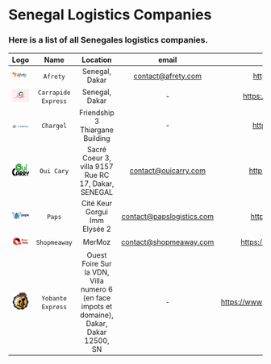 # Senegal Logistics Companies
### Here is a list of all Senegales logistics companies.

|             Logo              |        Name         |                                          Location                                          |           email           |                 website                  |            phone            |
|:-----------------------------:|:-------------------:|:------------------------------------------------------------------------------------------:|:-------------------------:|:----------------------------------------:|:---------------------------:|
| ![img.png]( assets/img_2.png) |      `Afrety`       |                                       Senegal, Dakar                                       |    contact@afrety.com     |         https://www.afrety.com/          |          338644037          |
| ![img.png](assets/img_6.png)  | `Carrapide Express` |                                       Senegal, Dakar                                       |             -             |     https://carrapideprestige.com/       |        221338200666         |
| ![img.png]( assets/img_1.png) |      `Chargel`      |                              Friendship 3 Thiargane Building                               |             -             |         https://www.chargel.me/          |          339232222          |
| ![img.png]( assets/img_4.png) |     `Oui Cary`      |                    Sacré Coeur 3, villa 9157 Rue RC 17, Dakar, SENEGAL                     |   contact@ouicarry.com    |        https://www.ouicarry.com/         |        221774661616         |
|  ![img.png](assets/img.png)   |       `Paps`        |                               Cité Keur Gorgui Imm Elysée 2                                | contact@papslogistics.com |        https://papslogistics.com/        |        221339232323         |
| ![img.png]( assets/img_3.png) |    `Shopmeaway`     |                                           MerMoz                                           |  contact@shopmeaway.com   |       https://www.shopmeaway.com/        |              -              |
| ![img.png]( assets/img_5.png) |  `Yobante Express`  | Ouest Foire Sur la VDN, Villa numero 6 (en face impots et domaine), Dakar, Dakar 12500, SN |             -             | https://www.yobanteexpress.com/#/accueil | 221338248142 - 221785327909 |
